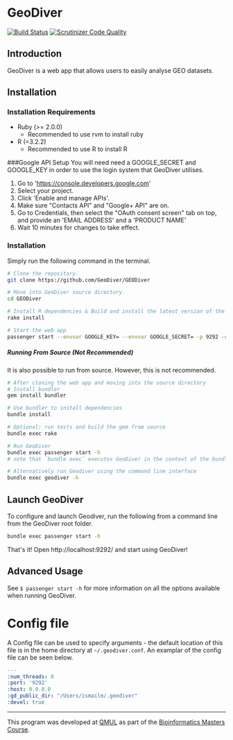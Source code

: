 # GeoDiver

[![Build Status](https://travis-ci.org/GeoDiver/GEODiver.svg?branch=master)](https://travis-ci.org/GeoDiver/GEODiver)
[![Scrutinizer Code Quality](https://scrutinizer-ci.com/g/GeoDiver/GEODiver/badges/quality-score.png?b=master)](https://scrutinizer-ci.com/g/GeoDiver/GEODiver/?branch=master)




## Introduction

GeoDiver is a web app that allows users to easily analyse GEO datasets.







## Installation
### Installation Requirements
* Ruby (>= 2.0.0)
  * Recommended to use rvm to install ruby
* R (=3.2.2)
  * Recommended to use R to install R

###Google API Setup
You will need need a GOOGLE_SECRET and GOOGLE_KEY in order to use the login system that GeoDiver utilises.

1. Go to 'https://console.developers.google.com'
2. Select your project.
3. Click 'Enable and manage APIs'.
4. Make sure "Contacts API" and "Google+ API" are on.
5. Go to Credentials, then select the "OAuth consent screen" tab on top, and provide an 'EMAIL ADDRESS' and a 'PRODUCT NAME'
6. Wait 10 minutes for changes to take effect.


### Installation
Simply run the following command in the terminal.

```bash
# Clone the repository.
git clone https://github.com/GeoDiver/GEODiver

# Move into GeoDiver source directory.
cd GEODiver

# Install R dependencies & Build and install the latest version of the webapp.
rake install 

# Start the web app
passenger start --envvar GOOGLE_KEY= --envvar GOOGLE_SECRET= -p 9292 -e production --sticky-sessions -d
```

##### Running From Source (Not Recommended)
It is also possible to run from source. However, this is not recommended.

```bash
# After cloning the web app and moving into the source directory 
# Install bundler
gem install bundler

# Use bundler to install dependencies
bundle install

# Optional: run tests and build the gem from source
bundle exec rake

# Run GeoDiver
bundle exec passenger start -h
# note that `bundle exec` executes GeoDiver in the context of the bundle

# Alternatively run Geodiver using the command line interface
bundle exec geodiver -h
```




## Launch GeoDiver

To configure and launch Geodiver, run the following from a command line from the GeoDiver root folder.

```bash
bundle exec passenger start -h

```
That's it! Open http://localhost:9292/ and start using GeoDiver!






## Advanced Usage

See `$ passenger start -h` for more information on all the options available when running GeoDiver.

# Config file
A Config file can be used to specify arguments - the default location of this file is in the home directory at `~/.geodiver.conf`. An examplar of the config file can be seen below.


```yaml
---
:num_threads: 8
:port: '9292'
:host: 0.0.0.0
:gd_public_dir: "/Users/ismailm/.geodiver"
:devel: true
```


<hr>

This program was developed at [QMUL](http://sbcs.qmul.ac.uk) as part of the [Bioinformatics Masters Course](http://www.qmul.ac.uk/postgraduate/taught/coursefinder/courses/121410.html).
